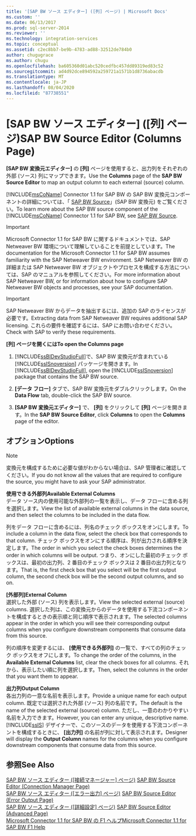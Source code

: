 ```yaml
---
title: '[SAP BW ソース エディター] ([列] ページ) | Microsoft Docs'
ms.custom: ''
ms.date: 06/13/2017
ms.prod: sql-server-2014
ms.reviewer: ''
ms.technology: integration-services
ms.topic: conceptual
ms.assetid: c2ec8bb7-be9b-4783-ad88-32512de784b0
author: chugugrace
ms.author: chugu
ms.openlocfilehash: ba605360d01abc520cedfbc457dd89319ed83c52
ms.sourcegitcommit: ad4d92dce894592a259721a1571b1d8736abacdb
ms.translationtype: MT
ms.contentlocale: ja-JP
ms.lasthandoff: 08/04/2020
ms.locfileid: "87738551"
---
```

# <a name="sap-bw-source-editor-columns-page"></a><span data-ttu-id="ad6ff-102">[SAP BW ソース エディター] ([列] ページ)</span><span class="sxs-lookup"><span data-stu-id="ad6ff-102">SAP BW Source Editor (Columns Page)</span></span>
  <span data-ttu-id="ad6ff-103">**[SAP BW 変換元エディター]** の **[列]** ページを使用すると、出力列をそれぞれの外部 (ソース) 列にマップできます。</span><span class="sxs-lookup"><span data-stu-id="ad6ff-103">Use the **Columns** page of the **SAP BW Source Editor** to map an output column to each external (source) column.</span></span>  
  
 <span data-ttu-id="ad6ff-104">[!INCLUDE[msCoName](../../includes/msconame-md.md)] Connector 1.1 for SAP BW の SAP BW 変換元コンポーネントの詳細については、「 [SAP BW Source](sap-bw-source.md)」(SAP BW 変換元) をご覧ください。</span><span class="sxs-lookup"><span data-stu-id="ad6ff-104">To learn more about the SAP BW source component of the [!INCLUDE[msCoName](../../includes/msconame-md.md)] Connector 1.1 for SAP BW, see [SAP BW Source](sap-bw-source.md).</span></span>  
  
> [!IMPORTANT]  
>  <span data-ttu-id="ad6ff-105">Microsoft Connector 1.1 for SAP BW に関するドキュメントでは、SAP Netweaver BW 環境について理解していることを前提としています。</span><span class="sxs-lookup"><span data-stu-id="ad6ff-105">The documentation for the Microsoft Connector 1.1 for SAP BW assumes familiarity with the SAP Netweaver BW environment.</span></span> <span data-ttu-id="ad6ff-106">SAP Netweaver BW の詳細または SAP Netweaver BW オブジェクトやプロセスを構成する方法については、SAP のマニュアルを参照してください。</span><span class="sxs-lookup"><span data-stu-id="ad6ff-106">For more information about SAP Netweaver BW, or for information about how to configure SAP Netweaver BW objects and processes, see your SAP documentation.</span></span>  
  
> [!IMPORTANT]  
>  <span data-ttu-id="ad6ff-107">SAP Netweaver BW からデータを抽出するには、追加の SAP のライセンスが必要です。</span><span class="sxs-lookup"><span data-stu-id="ad6ff-107">Extracting data from SAP Netweaver BW requires additional SAP licensing.</span></span> <span data-ttu-id="ad6ff-108">これらの要件を確認するには、SAP にお問い合わせください。</span><span class="sxs-lookup"><span data-stu-id="ad6ff-108">Check with SAP to verify these requirements.</span></span>  
  
 <span data-ttu-id="ad6ff-109">**[列] ページを開くには**</span><span class="sxs-lookup"><span data-stu-id="ad6ff-109">**To open the Columns page**</span></span>  
  
1.  <span data-ttu-id="ad6ff-110">[!INCLUDE[ssBIDevStudioFull](../../includes/ssbidevstudiofull-md.md)]で、SAP BW 変換元が含まれている [!INCLUDE[ssISnoversion](../../includes/ssisnoversion-md.md)] パッケージを開きます。</span><span class="sxs-lookup"><span data-stu-id="ad6ff-110">In [!INCLUDE[ssBIDevStudioFull](../../includes/ssbidevstudiofull-md.md)], open the [!INCLUDE[ssISnoversion](../../includes/ssisnoversion-md.md)] package that contains the SAP BW source.</span></span>  
  
2.  <span data-ttu-id="ad6ff-111">**[データ フロー]** タブで、SAP BW 変換元をダブルクリックします。</span><span class="sxs-lookup"><span data-stu-id="ad6ff-111">On the **Data Flow** tab, double-click the SAP BW source.</span></span>  
  
3.  <span data-ttu-id="ad6ff-112">**[SAP BW 変換元エディター]** で、 **[列]** をクリックして **[列]** ページを開きます。</span><span class="sxs-lookup"><span data-stu-id="ad6ff-112">In the **SAP BW Source Editor**, click **Columns** to open the **Columns** page of the editor.</span></span>  
  
## <a name="options"></a><span data-ttu-id="ad6ff-113">オプション</span><span class="sxs-lookup"><span data-stu-id="ad6ff-113">Options</span></span>  
  
> [!NOTE]  
>  <span data-ttu-id="ad6ff-114">変換元を構成するために必要な値がわからない場合は、SAP 管理者に確認してください。</span><span class="sxs-lookup"><span data-stu-id="ad6ff-114">If you do not know all the values that are required to configure the source, you might have to ask your SAP administrator.</span></span>  
  
 <span data-ttu-id="ad6ff-115">**使用できる外部列**</span><span class="sxs-lookup"><span data-stu-id="ad6ff-115">**Available External Columns**</span></span>  
 <span data-ttu-id="ad6ff-116">データ ソース内の使用可能な外部列の一覧を表示し、データ フローに含める列を選択します。</span><span class="sxs-lookup"><span data-stu-id="ad6ff-116">View the list of available external columns in the data source, and then select the columns to be included in the data flow.</span></span>  
  
 <span data-ttu-id="ad6ff-117">列をデータ フローに含めるには、列名のチェック ボックスをオンにします。</span><span class="sxs-lookup"><span data-stu-id="ad6ff-117">To include a column in the data flow, select the check box that corresponds to that column.</span></span> <span data-ttu-id="ad6ff-118">チェック ボックスをオンにする順序は、列が出力される順序を決定します。</span><span class="sxs-lookup"><span data-stu-id="ad6ff-118">The order in which you select the check boxes determines the order in which columns will be output.</span></span> <span data-ttu-id="ad6ff-119">つまり、オンにした最初のチェック ボックスは、最初の出力列、2 番目のチェック ボックスは 2 番目の出力列となります。</span><span class="sxs-lookup"><span data-stu-id="ad6ff-119">That is, the first check box that you select will be the first output column, the second check box will be the second output columns, and so on.</span></span>  
  
 <span data-ttu-id="ad6ff-120">**[外部列]**</span><span class="sxs-lookup"><span data-stu-id="ad6ff-120">**External Column**</span></span>  
 <span data-ttu-id="ad6ff-121">選択した外部 (ソース) 列を表示します。</span><span class="sxs-lookup"><span data-stu-id="ad6ff-121">View the selected external (source) columns.</span></span> <span data-ttu-id="ad6ff-122">選択した列は、この変換元からのデータを使用する下流コンポーネントを構成するときの表示順と同じ順序で表示されます。</span><span class="sxs-lookup"><span data-stu-id="ad6ff-122">The selected columns appear in the order in which you will see their corresponding output columns when you configure downstream components that consume data from this source.</span></span>  
  
 <span data-ttu-id="ad6ff-123">列の順序を変更するには、 **[使用できる外部列]** の一覧で、すべての列のチェック ボックスをオフにします。</span><span class="sxs-lookup"><span data-stu-id="ad6ff-123">To change the order of the columns, in the **Available External Columns** list, clear the check boxes for all columns.</span></span> <span data-ttu-id="ad6ff-124">それから、表示したい順に列を選択します。</span><span class="sxs-lookup"><span data-stu-id="ad6ff-124">Then, select the columns in the order that you want them to appear.</span></span>  
  
 <span data-ttu-id="ad6ff-125">**出力列**</span><span class="sxs-lookup"><span data-stu-id="ad6ff-125">**Output Column**</span></span>  
 <span data-ttu-id="ad6ff-126">各出力列の一意な名前を表示します。</span><span class="sxs-lookup"><span data-stu-id="ad6ff-126">Provide a unique name for each output column.</span></span> <span data-ttu-id="ad6ff-127">既定では選択された外部 (ソース) 列の名前です。</span><span class="sxs-lookup"><span data-stu-id="ad6ff-127">The default is the name of the selected external (source) column.</span></span> <span data-ttu-id="ad6ff-128">ただし、一意のわかりやすい名前を入力できます。</span><span class="sxs-lookup"><span data-stu-id="ad6ff-128">However, you can enter any unique, descriptive name.</span></span> [!INCLUDE[ssIS](../../includes/ssis-md.md)] <span data-ttu-id="ad6ff-129">デザイナーで、このソースのデータを使用する下流コンポーネントを構成するときに、 **[出力列]** の名前が列に対して表示されます。</span><span class="sxs-lookup"><span data-stu-id="ad6ff-129">Designer will display the **Output Column** names for the columns when you configure downstream components that consume data from this source.</span></span>  
  
## <a name="see-also"></a><span data-ttu-id="ad6ff-130">参照</span><span class="sxs-lookup"><span data-stu-id="ad6ff-130">See Also</span></span>  
 <span data-ttu-id="ad6ff-131">[SAP BW ソース エディター &#40;[接続マネージャー] ページ&#41;](sap-bw-source-editor-connection-manager-page.md) </span><span class="sxs-lookup"><span data-stu-id="ad6ff-131">[SAP BW Source Editor &#40;Connection Manager Page&#41;](sap-bw-source-editor-connection-manager-page.md) </span></span>  
 <span data-ttu-id="ad6ff-132">[SAP BW ソース エディター &#40;[エラー出力] ページ&#41;](sap-bw-source-editor-error-output-page.md) </span><span class="sxs-lookup"><span data-stu-id="ad6ff-132">[SAP BW Source Editor &#40;Error Output Page&#41;](sap-bw-source-editor-error-output-page.md) </span></span>  
 <span data-ttu-id="ad6ff-133">[SAP BW ソース エディター &#40;[詳細設定] ページ&#41;](sap-bw-source-editor-advanced-page.md) </span><span class="sxs-lookup"><span data-stu-id="ad6ff-133">[SAP BW Source Editor &#40;Advanced Page&#41;](sap-bw-source-editor-advanced-page.md) </span></span>  
 [<span data-ttu-id="ad6ff-134">Microsoft Connector 1.1 for SAP BW の F1 ヘルプ</span><span class="sxs-lookup"><span data-stu-id="ad6ff-134">Microsoft Connector 1.1 for SAP BW F1 Help</span></span>](../microsoft-connector-for-sap-bw-f1-help.md)  
  
  
